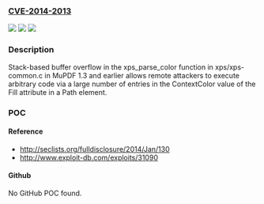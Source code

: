 ### [CVE-2014-2013](https://cve.mitre.org/cgi-bin/cvename.cgi?name=CVE-2014-2013)
![](https://img.shields.io/static/v1?label=Product&message=n%2Fa&color=blue)
![](https://img.shields.io/static/v1?label=Version&message=n%2Fa&color=blue)
![](https://img.shields.io/static/v1?label=Vulnerability&message=n%2Fa&color=brighgreen)

### Description

Stack-based buffer overflow in the xps_parse_color function in xps/xps-common.c in MuPDF 1.3 and earlier allows remote attackers to execute arbitrary code via a large number of entries in the ContextColor value of the Fill attribute in a Path element.

### POC

#### Reference
- http://seclists.org/fulldisclosure/2014/Jan/130
- http://www.exploit-db.com/exploits/31090

#### Github
No GitHub POC found.

